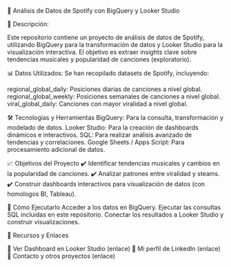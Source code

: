 🎵 Análisis de Datos de Spotify con BigQuery y Looker Studio

📌 Descripción:

Este repositorio contiene un proyecto de análisis de datos de Spotify, utilizando BigQuery para la transformación de datos y Looker Studio para la visualización interactiva. El objetivo es extraer insights clave sobre tendencias musicales y popularidad de canciones (exploratorio).

📊 Datos Utilizados:
Se han recopilado datasets de Spotify, incluyendo:

regional_global_daily: Posiciones diarias de canciones a nivel global.
regional_global_weekly: Posiciones semanales de canciones a nivel global.
viral_global_daily: Canciones con mayor viralidad a nivel global.

🛠️ Tecnologías y Herramientas
BigQuery: Para la consulta, transformación y modelado de datos.
Looker Studio: Para la creación de dashboards dinámicos e interactivos.
SQL: Para realizar análisis avanzado de tendencias y correlaciones.
Google Sheets / Apps Script: Para procesamiento adicional de datos.

📈 Objetivos del Proyecto
✔️ Identificar tendencias musicales y cambios en la popularidad de canciones.
✔️ Analizar patrones entre viralidad y steams.
✔️ Construir dashboards interactivos para visualización de datos (con homologos BI, Tableau).

🚀 Cómo Ejecutarlo
Acceder a los datos en BigQuery.
Ejecutar las consultas SQL incluidas en este repositorio.
Conectar los resultados a Looker Studio y construir visualizaciones.

🔗 Recursos y Enlaces

📌 Ver Dashboard en Looker Studio (enlace)
📌 Mi perfil de LinkedIn (enlace)
📌 Contacto y otros proyectos (enlace)
